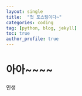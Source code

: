 ```yaml
---
layout: single
title:  "첫 포스팅이다~"
categories: coding
tag: [python, blog, jekyll]
toc: true
author_profile: true
---
```


# 아아~~~~

인생


